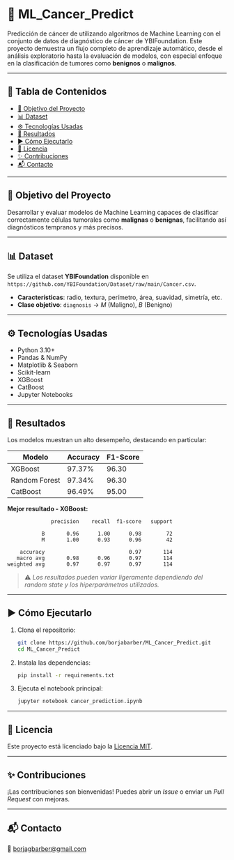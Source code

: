 

# 🧬 ML_Cancer_Predict

Predicción de cáncer de utilizando algoritmos de Machine Learning con el conjunto de datos de diagnóstico de cáncer de YBIFoundation. Este proyecto demuestra un flujo completo de aprendizaje automático, desde el análisis exploratorio hasta la evaluación de modelos, con especial enfoque en la clasificación de tumores como **benignos** o **malignos**.

---

## 📌 Tabla de Contenidos

- [🧠 Objetivo del Proyecto](#-objetivo-del-proyecto)
- [📊 Dataset](#-dataset)
- [⚙️ Tecnologías Usadas](#️-tecnologías-usadas)
- [🧪 Resultados](#-resultados)
- [▶️ Cómo Ejecutarlo](#️-cómo-ejecutarlo)
- [📄 Licencia](#-licencia)
- [✨ Contribuciones](#-contribuciones)
- [📬 Contacto](#-contacto)

---

## 🧠 Objetivo del Proyecto

Desarrollar y evaluar modelos de Machine Learning capaces de clasificar correctamente células tumorales como **malignas** o **benignas**, facilitando así diagnósticos tempranos y más precisos.

---

## 📊 Dataset

Se utiliza el dataset **YBIFoundation** disponible en ` https://github.com/YBIFoundation/Dataset/raw/main/Cancer.csv`. 

- **Características**: radio, textura, perímetro, área, suavidad, simetría, etc.
- **Clase objetivo**: `diagnosis` → *M* (Maligno), *B* (Benigno)

---

## ⚙️ Tecnologías Usadas

- Python 3.10+
- Pandas & NumPy
- Matplotlib & Seaborn
- Scikit-learn
- XGBoost
- CatBoost
- Jupyter Notebooks

---

## 🧪 Resultados

Los modelos muestran un alto desempeño, destacando en particular:

| Modelo        | Accuracy | F1-Score |
|---------------|----------|----------|
| XGBoost       | 97.37%   | 96.30    |
| Random Forest | 97.34%   | 96.30    |
| CatBoost      | 96.49%   | 95.00    |

**Mejor resultado - XGBoost:**

```
              precision    recall  f1-score   support

           B       0.96      1.00      0.98        72
           M       1.00      0.93      0.96        42

    accuracy                           0.97       114
   macro avg       0.98      0.96      0.97       114
weighted avg       0.97      0.97      0.97       114
```

> ⚠️ *Los resultados pueden variar ligeramente dependiendo del random state y los hiperparámetros utilizados.*

---

## ▶️ Cómo Ejecutarlo

1. Clona el repositorio:

   ```bash
   git clone https://github.com/borjabarber/ML_Cancer_Predict.git
   cd ML_Cancer_Predict
   ```

2. Instala las dependencias:

   ```bash
   pip install -r requirements.txt
   ```

3. Ejecuta el notebook principal:

   ```bash
   jupyter notebook cancer_prediction.ipynb
   ```

---

## 📄 Licencia

Este proyecto está licenciado bajo la [Licencia MIT](LICENSE).

---

## ✨ Contribuciones

¡Las contribuciones son bienvenidas! Puedes abrir un *Issue* o enviar un *Pull Request* con mejoras.

---

## 📬 Contacto

📧 borjagbarber@gmail.com 

